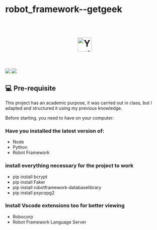 # robot_framework--getgeek

<h1 align="center">
  <br>
  <img src="	https://web-geek.fly.dev/static/media/logo.7ca85960.svg" alt="Yoda App" height="45" width="">
  <br><br>
</h1>


<p> 
    <img src="https://img.shields.io/badge/Robot%20Framework-3CB371?style=for-the-badge&logo=robotframework&logoColor=white">
    <img src="https://img.shields.io/badge/Python-239120?style=for-the-badge&logo=python&logoColor=white">
</p>


## 💻 Pre-requisite

This project has an academic purpose, it was carried out in class, but I adapted and structured it using my previous knowledge.

Before starting, you need to have on your computer:

### Have you installed the latest version of:
- Node
- Python
- Robot Framework

### install everything necessary for the project to work
- pip install bcrypt
- pip install Faker
- pip install robotframework-databaselibrary
- pip install psycopg2

### Install Vscode extensions too for better viewing
- Robocorp 
- Robot Framework Language Server

